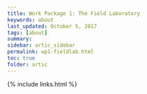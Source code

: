 ```yaml
---
title: Work Package 1: The Field Laboratory
keywords: about
last_updated: October 5, 2017
tags: [about]
summary:
sidebar: artic_sidebar
permalink: wp1-fieldlab.html
toc: true
folder: artic
---
```


{% include links.html %}
